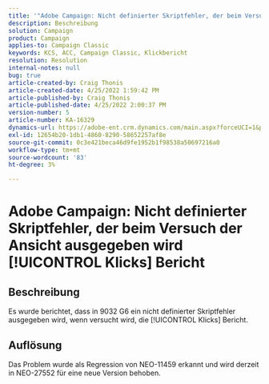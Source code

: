 ```yaml
---
title: '"Adobe Campaign: Nicht definierter Skriptfehler, der beim Versuch der Ansicht ausgegeben wird [!UICONTROL Klicks] report'''
description: Beschreibung
solution: Campaign
product: Campaign
applies-to: Campaign Classic
keywords: KCS, ACC, Campaign Classic, Klickbericht
resolution: Resolution
internal-notes: null
bug: true
article-created-by: Craig Thonis
article-created-date: 4/25/2022 1:59:42 PM
article-published-by: Craig Thonis
article-published-date: 4/25/2022 2:00:37 PM
version-number: 5
article-number: KA-16329
dynamics-url: https://adobe-ent.crm.dynamics.com/main.aspx?forceUCI=1&pagetype=entityrecord&etn=knowledgearticle&id=deb088ee-9fc4-ec11-a7b6-0022480a1ec2
exl-id: 12654b20-1db1-4860-8290-58652257af8e
source-git-commit: 0c3e421beca46d9fe1952b1f98538a50697216a0
workflow-type: tm+mt
source-wordcount: '83'
ht-degree: 3%

---
```


# Adobe Campaign: Nicht definierter Skriptfehler, der beim Versuch der Ansicht ausgegeben wird [!UICONTROL Klicks] Bericht

## Beschreibung


Es wurde berichtet, dass in 9032 G6 ein nicht definierter Skriptfehler ausgegeben wird, wenn versucht wird, die [!UICONTROL Klicks] Bericht.


## Auflösung


Das Problem wurde als Regression von NEO-11459 erkannt und wird derzeit in NEO-27552 für eine neue Version behoben.
